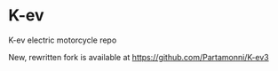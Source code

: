 # K-ev
K-ev electric motorcycle repo

New, rewritten fork is available at https://github.com/Partamonni/K-ev3
